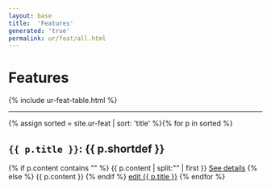 ```yaml
---
layout: base
title:  'Features'
generated: 'true'
permalink: ur/feat/all.html
---
```


# Features

{% include ur-feat-table.html %}

----------

{% assign sorted = site.ur-feat | sort: 'title' %}{% for p in sorted %}
<a id="al-ur-feat/{{ p.title }}" class="al-dest"/>
<h2><code>{{ p.title }}</code>: {{ p.shortdef }}</h2>
{% if p.content contains "<!--details-->" %}    
{{ p.content | split:"<!--details-->" | first }}
<a href="{{ p.title }}" class="al-doc">See details</a>
{% else %}
{{ p.content }}
{% endif %}
<a href="{{ site.git_edit }}/{% if p.collection %}{{ p.relative_path }}{% else %}{{ p.path }}{% endif %}" target="#">edit {{ p.title }}</a>
{% endfor %}

